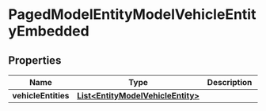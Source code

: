 

# PagedModelEntityModelVehicleEntityEmbedded


## Properties

Name | Type | Description | Notes
------------ | ------------- | ------------- | -------------
**vehicleEntities** | [**List&lt;EntityModelVehicleEntity&gt;**](EntityModelVehicleEntity.md) |  |  [optional]



